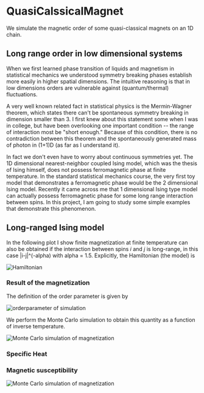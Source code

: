 # QuasiCalssicalMagnet
We simulate the magnetic order of some quasi-classical magnets on an 1D chain.
## Long range order in low dimensional systems
When we first learned phase transition of liquids and magnetism in statistical mechanics we understood symmetry breaking phases establish more easily in higher spatial dimensions. The intuitive reasoning is that in low dimensions orders are vulnerable against (quantum/thermal) fluctuations.

A very well known related fact in statistical physics is the Mermin-Wagner theorem, which states there can't be spontaneous symmetry breaking in dimension smaller than 3. I first knew about this statement some when I was in college, but have been overlooking one important condition -- the range of interaction most be "short enough." 
Because of this condition, there is no contradiction between this theorem and the spontaneously generated mass of photon in (1+1)D (as far as I understand it).

In fact we don't even have to worry about continuous symmetries yet. The 1D dimensional nearest-neighbor coupled Ising model, which was the thesis of Ising himself, does not possess ferromagnetic phase at finite temperature. In the standard statistical mechanics course, the very first toy model that demonstrates a ferromagnetic phase would be the 2 dimensional Ising model. Recently it came across me that 1 dimensional Ising type model can actually possess ferromagnetic phase for some long range interaction between spins. In this project, I am going to study some simple examples that demonstrate this phenomenon.
## Long-ranged Ising model

In the following plot I show finite magnetization at finite temperature can also be obtained if the interaction between spins _i_ and _j_ is long-range, in this case |i-j|^(-alpha) with alpha = 1.5. Explicitly, the Hamiltonian (the model) is 


![Hamiltonian](https://github.com/whhsiao/QuasiClassicalMagnet/blob/master/HIsing.png)

### Result of the magnetization 
The definition of the order parameter is given by

![orderparameter of simulation](https://github.com/whhsiao/QuasiClassicalMagnet/blob/master/OrderParameter.png)

We perform the Monte Carlo simulation to obtain this quantity as a function of inverse temperature.

![Monte Carlo simulation of magnetization](https://github.com/whhsiao/QuasiClassicalMagnet/blob/master/phaseTransition.png)

### Specific Heat

### Magnetic susceptibility 

![Monte Carlo simulation of magnetization](https://github.com/whhsiao/QuasiClassicalMagnet/blob/master/sus.png)
